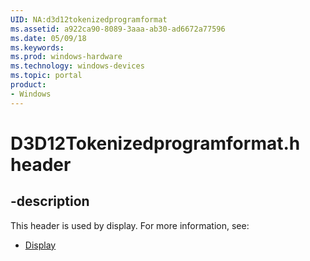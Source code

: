 ```yaml
---
UID: NA:d3d12tokenizedprogramformat
ms.assetid: a922ca90-8089-3aaa-ab30-ad6672a77596
ms.date: 05/09/18
ms.keywords: 
ms.prod: windows-hardware
ms.technology: windows-devices
ms.topic: portal
product:
- Windows
---
```


# D3D12Tokenizedprogramformat.h header


## -description


This header is used by display. For more information, see:

- [Display](../_display/index.md)
